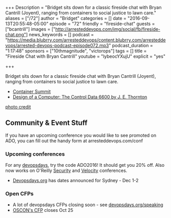+++
Description = "Bridget sits down for a classic fireside chat with Bryan Cantrill (Joyent), ranging from containers to social justice to lawn care."
aliases = ["/72"]
author = "Bridget"
categories = []
date = "2016-09-13T20:55:48-05:00"
episode = "72"
friendly = "fireside-chat"
guests = ["bcantrill"]
images = ["http://arresteddevops.com/img/social/fb/fireside-chat.png"]
news_keywords = []
podcast = "https://media.blubrry.com/arresteddevops/content.blubrry.com/arresteddevops/arrested-devops-podcast-episode072.mp3"
podcast_duration = "1:17:48"
sponsors = ["10thmagnitude", "victorops"]
tags = []
title = "Fireside Chat with Bryan Cantrill"
youtube = "lybeocYXujU"
explicit = "yes"

+++

Bridget sits down for a classic fireside chat with Bryan Cantrill (Joyent), ranging from containers to social justice to lawn care.

* [Container Summit](http://containersummit.io/)
* [Design of a Computer: The Control Data 6600 by J. E. Thornton](http://ygdes.com/CDC/DesignOfAComputer_CDC6600.pdf)

[photo credit](https://www.flickr.com/photos/wasabicube/2270557648/)


## Community & Event Stuff
If you have an upcoming conference you would like to see promoted on ADO, you can fill out the handy form at arresteddevops.com/conf

### Upcoming conferences

For any [devopsdays](http://devopsdays.org), try the code ADO2016! It should get you 20% off.
Also now works on O'Reilly [Security](http://conferences.oreilly.com/security) and [Velocity](http://conferences.oreilly.com/velocity) conferences.

* [Devopsdays.org](https://devopsdays.org) has dates announced for Sydney - Dec 1-2

### Open CFPs

* A lot of devopsdays CFPs closing soon - see [devopsdays.org/speaking](https://devopsdays.org/speaking)
* [OSCON's CFP](http://conferences.oreilly.com/oscon/oscon-tx/public/cfp/502) closes Oct 25
